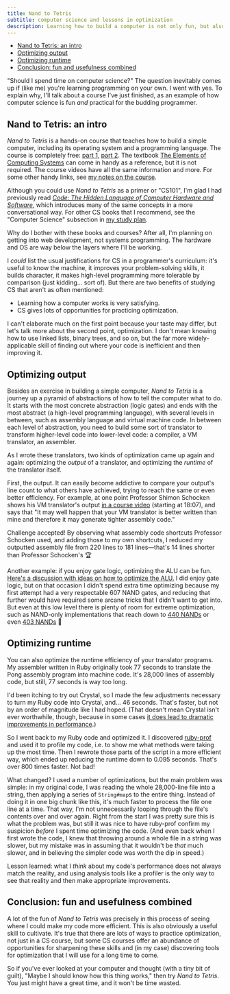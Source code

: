 ```yaml
---
title: Nand to Tetris
subtitle: computer science and lessons in optimization
description: Learning how to build a computer is not only fun, but also teaches important lessons in optimization that even software developers can take to heart.
---
```


- [Nand to Tetris: an intro](#nand-to-tetris-an-intro)
- [Optimizing output](#optimizing-output)
- [Optimizing runtime](#optimizing-runtime)
- [Conclusion: fun and usefulness combined](#conclusion-fun-and-usefulness-combined)

"Should I spend time on computer science?" The question inevitably comes up if (like me) you're learning programming on your own. I went with yes. To explain why, I'll talk about a course I've just finished, as an example of how computer science is fun *and* practical for the budding programmer.

## Nand to Tetris: an intro

*Nand to Tetris* is a hands-on course that teaches how to build a simple computer, including its operating system and a programming language. The course is completely free: [part 1](https://www.coursera.org/learn/build-a-computer), [part 2](https://www.coursera.org/learn/nand2tetris2). The textbook [The Elements of Computing Systems](https://mitpress.mit.edu/books/elements-computing-systems-second-edition) can come in handy as a reference, but it is not required. The course videos have all the same information and more. For some other handy links, see [my notes on the course](/reading#B084V7R8PT).

Although you could use *Nand to Tetris* as a primer or "CS101", I'm glad I had previously read [*Code: The Hidden Language of Computer Hardware and Software*](https://www.charlespetzold.com/code/), which introduces many of the same concepts in a more conversational way. For other CS books that I recommend, see the "Computer Science" subsection in [my study plan](https://github.com/fpsvogel/learn-ruby#expanding-my-horizons).

Why do I bother with these books and courses? After all, I'm planning on getting into web development, not systems programming. The hardware and OS are way below the layers where I'll be working.

I *could* list the usual justifications for CS in a programmer's curriculum: it's useful to know the machine, it improves your problem-solving skills, it builds character, it makes high-level programming more tolerable by comparison (just kidding… sort of). But there are two benefits of studying CS that aren't as often mentioned:

- Learning how a computer works is very satisfying.
- CS gives lots of opportunities for practicing optimization.

I can't elaborate much on the first point because your taste may differ, but let's talk more about the second point, optimization. I don't mean knowing how to use linked lists, binary trees, and so on, but the far more widely-applicable skill of finding out where your code is inefficient and then improving it.

## Optimizing output

Besides an exercise in building a simple computer, *Nand to Tetris* is a journey up a pyramid of abstractions of how to tell the computer what to do. It starts with the most concrete abstraction (logic gates) and ends with the most abstract (a high-level programming language), with several levels in between, such as assembly language and virtual machine code. In between each level of abstraction, you need to build some sort of translator to transform higher-level code into lower-level code: a compiler, a VM translator, an assembler.

As I wrote these translators, two kinds of optimization came up again and again: optimizing the *output* of a translator, and optimizing the *runtime* of the translator itself.

First, the output. It can easily become addictive to compare your output's line count to what others have achieved, trying to reach the same or even better efficiency. For example, at one point Professor Shimon Schocken shows his VM translator's output [in a course video](https://coursera.org/share/a39cdec23e6e913c04b8d2439ca59e6f) (starting at 18:07), and says that "It may well happen that your VM translator is better written than mine and therefore it may generate tighter assembly code."

Challenge accepted! By observing what assembly code shortcuts Professor Schocken used, and adding those to my own shortcuts, I reduced my outputted assembly file from 220 lines to 181 lines—that's 14 lines shorter than Professor Schocken's 🏆

Another example: if you enjoy gate logic, optimizing the ALU can be fun. [Here's a discussion with ideas on how to optimize the ALU.](https://www.coursera.org/learn/build-a-computer/discussions/weeks/2/threads/hJlyt3OcEeasOQpiYXGJHw) I did enjoy gate logic, but on that occasion I didn't spend extra time optimizing because my first attempt had a very respectable 607 NAND gates, and reducing that further would have required some arcane tricks that I didn't want to get into. But even at this low level there is plenty of room for extreme optimization, such as NAND-only implementations that reach down to [440 NANDs](http://nand2tetris-questions-and-answers-forum.52.s1.nabble.com/Why-we-like-abstraction-td1914023.html) or even [403 NANDs](http://nand2tetris-questions-and-answers-forum.52.s1.nabble.com/Low-NAND-ALU-td4031269.html) 🤯

## Optimizing runtime

You can also optimize the runtime efficiency of your translator programs. My assembler written in Ruby originally took 77 seconds to translate the Pong assembly program into machine code. It's 28,000 lines of assembly code, but still, 77 seconds is way too long.

I'd been itching to try out Crystal, so I made the few adjustments necessary to turn my Ruby code into Crystal, and… 46 seconds. That's faster, but not by an order of magnitude like I had hoped. (That doesn't mean Crystal isn't ever worthwhile, though, because in some cases [it does lead to dramatic improvements in performance](https://youtu.be/sTGfi98XXS4?t=592).)

So I went back to my Ruby code and optimized it. I discovered [ruby-prof](https://ruby-prof.github.io/) and used it to profile my code, i.e. to show me what methods were taking up the most time. Then I rewrote those parts of the script in a more efficient way, which ended up reducing the runtime down to 0.095 seconds. That's over 800 times faster. Not bad!

What changed? I used a number of optimizations, but the main problem was simple: in my original code, I was reading the whole 28,000-line file into a string, then applying a series of `String#map`s to the entire thing. Instead of doing it in one big chunk like this, it's much faster to process the file one line at a time. That way, I'm not unnecessarily looping through the file's contents over and over again. Right from the start I was pretty sure this is what the problem was, but still it was nice to have ruby-prof confirm my suspicion *before* I spent time optimizing the code. (And even back when I first wrote the code, I knew that throwing around a whole file in a string was slower, but my mistake was in assuming that it wouldn't be *that* much slower, and in believing the simpler code was worth the dip in speed.)

Lesson learned: what I *think* about my code's performance does not always match the reality, and using analysis tools like a profiler is the only way to see that reality and then make appropriate improvements.

## Conclusion: fun and usefulness combined

A lot of the fun of *Nand to Tetris* was precisely in this process of seeing where I could make my code more efficient. This is also obviously a useful skill to cultivate. It's true that there are lots of ways to practice optimization, not just in a CS course, but some CS courses offer an abundance of opportunities for sharpening these skills and (in my case) discovering tools for optimization that I will use for a long time to come.

So if you've ever looked at your computer and thought (with a tiny bit of guilt), "Maybe I should know how this thing works," then try *Nand to Tetris*. You just might have a great time, and it won't be time wasted.
